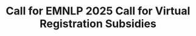 ---
title: Call for EMNLP 2025 Call for Virtual Registration Subsidies

layout: single
permalink: /calls/virtual_subsidies/
sidebar: 
    nav: "calls"
toc: true
toc_sticky: true
---